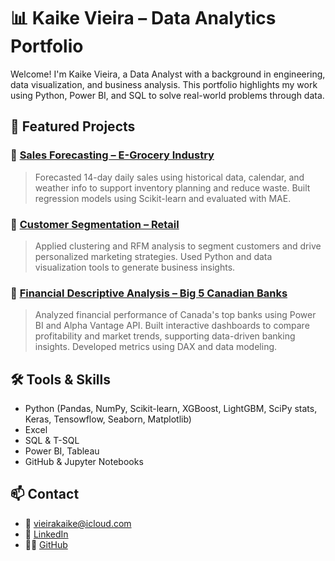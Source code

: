 # 📊 Kaike Vieira – Data Analytics Portfolio

Welcome! I'm Kaike Vieira, a Data Analyst with a background in engineering, data visualization, and business analysis. This portfolio highlights my work using Python, Power BI, and SQL to solve real-world problems through data.

## 🧠 Featured Projects

### 🔹 [Sales Forecasting – E-Grocery Industry](./sales-forecasting-egrocery/)
> Forecasted 14-day daily sales using historical data, calendar, and weather info to support inventory planning and reduce waste. Built regression models using Scikit-learn and evaluated with MAE.

### 🔹 [Customer Segmentation – Retail](./marketing2-customer-segmentation/)
> Applied clustering and RFM analysis to segment customers and drive personalized marketing strategies. Used Python and data visualization tools to generate business insights.

### 🔹 [Financial Descriptive Analysis – Big 5 Canadian Banks](./financial-powerbi-big5-analysis/)
> Analyzed financial performance of Canada's top banks using Power BI and Alpha Vantage API. Built interactive dashboards to compare profitability and market trends, supporting data-driven banking insights. Developed metrics using DAX and data modeling.

## 🛠️ Tools & Skills

- Python (Pandas, NumPy, Scikit-learn, XGBoost, LightGBM, SciPy stats, Keras, Tensowflow, Seaborn, Matplotlib)
- Excel
- SQL & T-SQL
- Power BI, Tableau
- GitHub & Jupyter Notebooks

## 📫 Contact

- 📧 vieirakaike@icloud.com  
- 💼 [LinkedIn](https://www.linkedin.com/in/kaikevieira)  
- 🧑‍💻 [GitHub](https://github.com/kaikesvieira)
